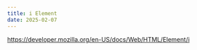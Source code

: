 ```yaml
---
title: i Element
date: 2025-02-07
---
```


https://developer.mozilla.org/en-US/docs/Web/HTML/Element/i
